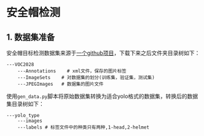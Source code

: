 # 安全帽检测

## 1. 数据集准备
安全帽目标检测数据集来源于[一个github项目](https://github.com/njvisionpower/Safety-Helmet-Wearing-Dataset)，下载下来之后文件夹目录树如下：
```
---VOC2028    
    ---Annotations    # xml文件，保存的图片标签
    ---ImageSets    # 对数据集的划分(训练集，验证集，测试集)
    ---JPEGImages   # 数据集的图片文件
```

使用`gen_data.py`脚本将原始数据集转换为适合yolo格式的数据集，转换后的数据集目录树如下：
```
---yolo_type
    ---images
    ---labels # 标签文件中的种类只有两种,1-head,2-helmet
```
